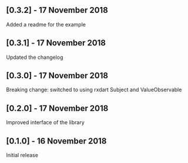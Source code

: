 ## [0.3.2] - 17 November 2018
Added a readme for the example

## [0.3.1] - 17 November 2018
Updated the changelog

## [0.3.0] - 17 November 2018
Breaking change: switched to using rxdart Subject and ValueObservable

## [0.2.0] - 17 November 2018
Improved interface of the library

## [0.1.0] - 16 November 2018
Initial release